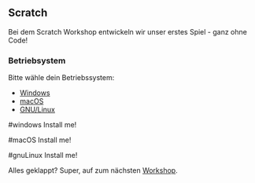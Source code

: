 ## Scratch

Bei dem Scratch Workshop entwickeln wir unser erstes Spiel - ganz ohne Code!

### Betriebsystem

Bitte wähle dein Betriebssystem:

* [Windows](#Windows)
* [macOS](#macOS)
* [GNU/Linux](#gnuLinux)


#windows
Install me!

#macOS
Install me!


#gnuLinux
Install me!





Alles geklappt? Super, auf zum nächsten [Workshop](/workshops/python-games.md).